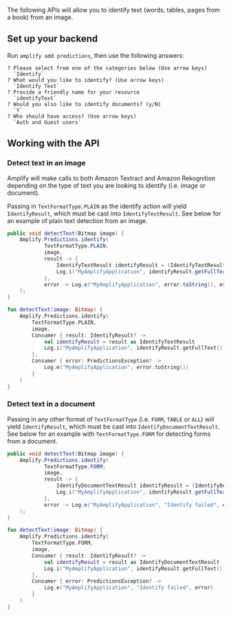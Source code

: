 The following APIs will allow you to identify text (words, tables, pages from a book) from an image.

## Set up your backend

Run `amplify add predictions`, then use the following answers:

```console
? Please select from one of the categories below (Use arrow keys)
  `Identify`
? What would you like to identify? (Use arrow keys)
  `Identify Text`
? Provide a friendly name for your resource
  `identifyText`
? Would you also like to identify documents? (y/N)
  `Y`
? Who should have access? (Use arrow keys)
  `Auth and Guest users`
```

## Working with the API

### Detect text in an image

Amplify will make calls to both Amazon Textract and Amazon Rekognition depending on the type of text you are looking to identify (i.e. image or document).

Passing in `TextFormatType.PLAIN` as the identify action will yield `IdentifyResult`, which must be cast into `IdentifyTextResult`. See below for an example of plain text detection from an image.

<amplify-block-switcher>
<amplify-block name="Java">

```java
public void detectText(Bitmap image) {
    Amplify.Predictions.identify(
            TextFormatType.PLAIN,
            image,
            result -> {
                IdentifyTextResult identifyResult = (IdentifyTextResult) result;
                Log.i("MyAmplifyApplication", identifyResult.getFullText())
            },
            error -> Log.e("MyAmplifyApplication", error.toString(), error)
    );
}
```

</amplify-block>
<amplify-block name="Kotlin">

```kotlin
fun detectText(image: Bitmap) {
    Amplify.Predictions.identify(
        TextFormatType.PLAIN,
        image,
        Consumer { result: IdentifyResult? ->
            val identifyResult = result as IdentifyTextResult
            Log.i("MyAmplifyApplication", identifyResult.getFullText())
        },
        Consumer { error: PredictionsException? ->
            Log.e("MyAmplifyApplication", error.toString())
        }
    )
}
```


</amplify-block>
</amplify-block-switcher>


### Detect text in a document

Passing in any other format of `TextFormatType` (i.e. `FORM`, `TABLE` or `ALL`) will yield `IdentifyResult`, which must be cast into `IdentifyDocumentTextResult`. See below for an example with `TextFormatType.FORM` for detecting forms from a document.


<amplify-block-switcher>
<amplify-block name="Java">

```java
public void detectText(Bitmap image) {
    Amplify.Predictions.identify(
            TextFormatType.FORM,
            image,
            result -> {
                IdentifyDocumentTextResult identifyResult = (IdentifyDocumentTextResult) result;
                Log.i("MyAmplifyApplication", identifyResult.getFullText())
            },
            error -> Log.e("MyAmplifyApplication", "Identify failed", error)
    );
}
```

</amplify-block>
<amplify-block name="Kotlin">

```kotlin
fun detectText(image: Bitmap) {
    Amplify.Predictions.identify(
        TextFormatType.FORM,
        image,
        Consumer { result: IdentifyResult? ->
            val identifyResult = result as IdentifyDocumentTextResult
            Log.i("MyAmplifyApplication", identifyResult.getFullText())
        },
        Consumer { error: PredictionsException? ->
            Log.e("MyAmplifyApplication", "Identify failed", error)
        }
    )
}
```

</amplify-block>
</amplify-block-switcher>